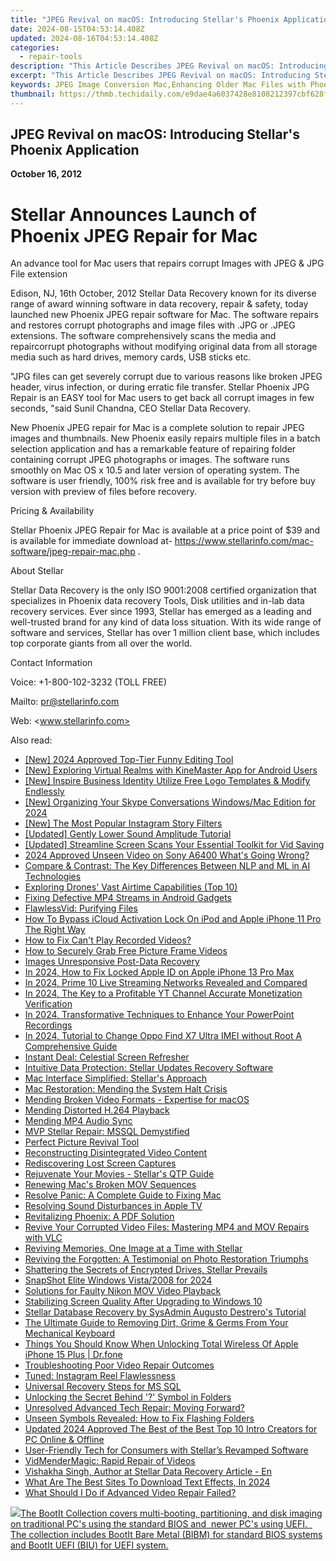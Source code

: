 ```yaml
---
title: "JPEG Revival on macOS: Introducing Stellar's Phoenix Application"
date: 2024-08-15T04:53:14.408Z
updated: 2024-08-16T04:53:14.408Z
categories:
  - repair-tools
description: "This Article Describes JPEG Revival on macOS: Introducing Stellar's Phoenix Application"
excerpt: "This Article Describes JPEG Revival on macOS: Introducing Stellar's Phoenix Application"
keywords: JPEG Image Conversion Mac,Enhancing Older Mac Files with Phoenix App,MacOS JPEG Reprocessing Software,Mac Image Upgrade Tool for Photoshop Users,Stellar's Phoenix,MacOS File Format Transformation Utility,Convert and Improve Old MacJPEGs with Phoenix
thumbnail: https://thmb.techidaily.com/e9dae4a6037428e8108212397cbf628f09c854831a8beaa875d96e87b8dd76cb.jpg
---
```


## JPEG Revival on macOS: Introducing Stellar's Phoenix Application

**October 16, 2012**

# **Stellar Announces Launch of Phoenix JPEG Repair for Mac**

 An advance tool for Mac users that repairs corrupt Images with JPEG & JPG File extension

 Edison, NJ, 16th October, 2012 Stellar Data Recovery known for its diverse range of award winning software in data recovery, repair & safety, today launched new Phoenix JPEG repair software for Mac. The software repairs and restores corrupt photographs and image files with .JPG or .JPEG extensions. The software comprehensively scans the media and repaircorrupt photographs without modifying original data from all storage media such as hard drives, memory cards, USB sticks etc.

 "JPG files can get severely corrupt due to various reasons like broken JPEG header, virus infection, or during erratic file transfer. Stellar Phoenix JPG Repair is an EASY tool for Mac users to get back all corrupt images in few seconds, "said Sunil Chandna, CEO Stellar Data Recovery.

 New Phoenix JPEG repair for Mac is a complete solution to repair JPEG images and thumbnails. New Phoenix easily repairs multiple files in a batch selection application and has a remarkable feature of repairing folder containing corrupt JPEG photographs or images. The software runs smoothly on Mac OS x 10.5 and later version of operating system. The software is user friendly, 100% risk free and is available for try before buy version with preview of files before recovery.

Pricing & Availability

 Stellar Phoenix JPEG Repair for Mac is available at a price point of $39 and is available for immediate download at- <https://www.stellarinfo.com/mac-software/jpeg-repair-mac.php> .

About Stellar

 Stellar Data Recovery is the only ISO 9001:2008 certified organization that specializes in Phoenix data recovery Tools, Disk utilities and in-lab data recovery services. Ever since 1993, Stellar has emerged as a leading and well-trusted brand for any kind of data loss situation. With its wide range of software and services, Stellar has over 1 million client base, which includes top corporate giants from all over the world.
  
Contact Information

Voice: +1-800-102-3232 (TOLL FREE)

Mailto: <pr@stellarinfo.com>

 Web: <www.stellarinfo.com>


<ins class="adsbygoogle"
     style="display:block"
     data-ad-format="autorelaxed"
     data-ad-client="ca-pub-7571918770474297"
     data-ad-slot="1223367746"></ins>



<ins class="adsbygoogle"
     style="display:block"
     data-ad-client="ca-pub-7571918770474297"
     data-ad-slot="8358498916"
     data-ad-format="auto"
     data-full-width-responsive="true"></ins>



<span class="atpl-alsoreadstyle">Also read:</span>
<div><ul>
<li><a href="https://fox-access.techidaily.com/new-2024-approved-top-tier-funny-editing-tool/"><u>[New] 2024 Approved  Top-Tier Funny Editing Tool</u></a></li>
<li><a href="https://some-knowledge.techidaily.com/new-exploring-virtual-realms-with-kinemaster-app-for-android-users/"><u>[New] Exploring Virtual Realms with KineMaster App for Android Users</u></a></li>
<li><a href="https://extra-guidance.techidaily.com/new-inspire-business-identity-utilize-free-logo-templates-and-modify-endlessly/"><u>[New] Inspire Business Identity  Utilize Free Logo Templates & Modify Endlessly</u></a></li>
<li><a href="https://video-capture.techidaily.com/new-organizing-your-skype-conversations-windowsmac-edition-for-2024/"><u>[New] Organizing Your Skype Conversations  Windows/Mac Edition for 2024</u></a></li>
<li><a href="https://instagram-videos.techidaily.com/new-the-most-popular-instagram-story-filters/"><u>[New] The Most Popular Instagram Story Filters</u></a></li>
<li><a href="https://some-techniques.techidaily.com/updated-gently-lower-sound-amplitude-tutorial/"><u>[Updated] Gently Lower Sound Amplitude Tutorial</u></a></li>
<li><a href="https://twitter-clips.techidaily.com/updated-streamline-screen-scans-your-essential-toolkit-for-vid-saving/"><u>[Updated] Streamline Screen Scans  Your Essential Toolkit for Vid Saving</u></a></li>
<li><a href="https://some-approaches.techidaily.com/2024-approved-unseen-video-on-sony-a6400-whats-going-wrong/"><u>2024 Approved  Unseen Video on Sony A6400  What's Going Wrong?</u></a></li>
<li><a href="https://data-wizards.techidaily.com/compare-and-contrast-the-key-differences-between-nlp-and-ml-in-ai-technologies/"><u>Compare & Contrast: The Key Differences Between NLP and ML in AI Technologies</u></a></li>
<li><a href="https://fox-blue.techidaily.com/exploring-drones-vast-airtime-capabilities-top-10/"><u>Exploring Drones' Vast Airtime Capabilities (Top 10)</u></a></li>
<li><a href="https://data-wizards.techidaily.com/fixing-defective-mp4-streams-in-android-gadgets/"><u>Fixing Defective MP4 Streams in Android Gadgets</u></a></li>
<li><a href="https://data-wizards.techidaily.com/flawlessvid-purifying-files/"><u>FlawlessVid: Purifying Files</u></a></li>
<li><a href="https://activate-lock.techidaily.com/how-to-bypass-icloud-activation-lock-on-ipod-and-apple-iphone-11-pro-the-right-way-by-drfone-ios/"><u>How To Bypass iCloud Activation Lock On iPod and Apple iPhone 11 Pro The Right Way</u></a></li>
<li><a href="https://data-wizards.techidaily.com/how-to-fix-cant-play-recorded-videos/"><u>How to Fix Can't Play Recorded Videos?</u></a></li>
<li><a href="https://extra-information.techidaily.com/how-to-securely-grab-free-picture-frame-videos/"><u>How to Securely Grab Free Picture Frame Videos</u></a></li>
<li><a href="https://data-wizards.techidaily.com/images-unresponsive-post-data-recovery/"><u>Images Unresponsive Post-Data Recovery</u></a></li>
<li><a href="https://apple-account.techidaily.com/in-2024-how-to-fix-locked-apple-id-on-apple-iphone-13-pro-max-by-drfone-ios/"><u>In 2024, How to Fix Locked Apple ID on Apple iPhone 13 Pro Max</u></a></li>
<li><a href="https://extra-guidance.techidaily.com/in-2024-prime-10-live-streaming-networks-revealed-and-compared/"><u>In 2024, Prime 10 Live Streaming Networks Revealed and Compared</u></a></li>
<li><a href="https://youtube-help.techidaily.com/in-2024-the-key-to-a-profitable-yt-channel-accurate-monetization-verification/"><u>In 2024, The Key to a Profitable YT Channel  Accurate Monetization Verification</u></a></li>
<li><a href="https://video-capture.techidaily.com/in-2024-transformative-techniques-to-enhance-your-powerpoint-recordings/"><u>In 2024, Transformative Techniques to Enhance Your PowerPoint Recordings</u></a></li>
<li><a href="https://sim-unlock.techidaily.com/in-2024-tutorial-to-change-oppo-find-x7-ultra-imei-without-root-a-comprehensive-guide-by-drfone-android/"><u>In 2024, Tutorial to Change Oppo Find X7 Ultra IMEI without Root A Comprehensive Guide</u></a></li>
<li><a href="https://data-wizards.techidaily.com/instant-deal-celestial-screen-refresher/"><u>Instant Deal: Celestial Screen Refresher</u></a></li>
<li><a href="https://data-wizards.techidaily.com/intuitive-data-protection-stellar-updates-recovery-software/"><u>Intuitive Data Protection: Stellar Updates Recovery Software</u></a></li>
<li><a href="https://data-wizards.techidaily.com/mac-interface-simplified-stellars-approach/"><u>Mac Interface Simplified: Stellar's Approach</u></a></li>
<li><a href="https://data-wizards.techidaily.com/mac-restoration-mending-the-system-halt-crisis/"><u>Mac Restoration: Mending the System Halt Crisis</u></a></li>
<li><a href="https://data-wizards.techidaily.com/mending-broken-video-formats-expertise-for-macos/"><u>Mending Broken Video Formats - Expertise for macOS</u></a></li>
<li><a href="https://data-wizards.techidaily.com/mending-distorted-h264-playback/"><u>Mending Distorted H.264 Playback</u></a></li>
<li><a href="https://data-wizards.techidaily.com/mending-mp4-audio-sync/"><u>Mending MP4 Audio Sync</u></a></li>
<li><a href="https://data-wizards.techidaily.com/mvp-stellar-repair-mssql-demystified/"><u>MVP Stellar Repair: MSSQL Demystified</u></a></li>
<li><a href="https://data-wizards.techidaily.com/perfect-picture-revival-tool/"><u>Perfect Picture Revival Tool</u></a></li>
<li><a href="https://data-wizards.techidaily.com/reconstructing-disintegrated-video-content/"><u>Reconstructing Disintegrated Video Content</u></a></li>
<li><a href="https://data-wizards.techidaily.com/rediscovering-lost-screen-captures/"><u>Rediscovering Lost Screen Captures</u></a></li>
<li><a href="https://data-wizards.techidaily.com/rejuvenate-your-movies-stellars-qtp-guide/"><u>Rejuvenate Your Movies - Stellar's QTP Guide</u></a></li>
<li><a href="https://data-wizards.techidaily.com/renewing-macs-broken-mov-sequences/"><u>Renewing Mac's Broken MOV Sequences</u></a></li>
<li><a href="https://data-wizards.techidaily.com/resolve-panic-a-complete-guide-to-fixing-mac/"><u>Resolve Panic: A Complete Guide to Fixing Mac</u></a></li>
<li><a href="https://data-wizards.techidaily.com/resolving-sound-disturbances-in-apple-tv/"><u>Resolving Sound Disturbances in Apple TV</u></a></li>
<li><a href="https://data-wizards.techidaily.com/revitalizing-phoenix-a-pdf-solution/"><u>Revitalizing Phoenix: A PDF Solution</u></a></li>
<li><a href="https://data-wizards.techidaily.com/revive-your-corrupted-video-files-mastering-mp4-and-mov-repairs-with-vlc/"><u>Revive Your Corrupted Video Files: Mastering MP4 and MOV Repairs with VLC</u></a></li>
<li><a href="https://data-wizards.techidaily.com/reviving-memories-one-image-at-a-time-with-stellar/"><u>Reviving Memories, One Image at a Time with Stellar</u></a></li>
<li><a href="https://data-wizards.techidaily.com/reviving-the-forgotten-a-testimonial-on-photo-restoration-triumphs/"><u>Reviving the Forgotten: A Testimonial on Photo Restoration Triumphs</u></a></li>
<li><a href="https://data-wizards.techidaily.com/shattering-the-secrets-of-encrypted-drives-stellar-prevails/"><u>Shattering the Secrets of Encrypted Drives, Stellar Prevails</u></a></li>
<li><a href="https://video-screen-grab.techidaily.com/snapshot-elite-windows-vista2008-for-2024/"><u>SnapShot Elite  Windows Vista/2008 for 2024</u></a></li>
<li><a href="https://data-wizards.techidaily.com/solutions-for-faulty-nikon-mov-video-playback/"><u>Solutions for Faulty Nikon MOV Video Playback</u></a></li>
<li><a href="https://data-wizards.techidaily.com/stabilizing-screen-quality-after-upgrading-to-windows-10/"><u>Stabilizing Screen Quality After Upgrading to Windows 10</u></a></li>
<li><a href="https://data-wizards.techidaily.com/stellar-database-recovery-by-sysadmin-augusto-destreros-tutorial/"><u>Stellar Database Recovery by SysAdmin Augusto Destrero's Tutorial</u></a></li>
<li><a href="https://techtrends.techidaily.com/the-ultimate-guide-to-removing-dirt-grime-and-germs-from-your-mechanical-keyboard/"><u>The Ultimate Guide to Removing Dirt, Grime & Germs From Your Mechanical Keyboard</u></a></li>
<li><a href="https://iphone-unlock.techidaily.com/things-you-should-know-when-unlocking-total-wireless-of-apple-iphone-15-plus-drfone-by-drfone-ios/"><u>Things You Should Know When Unlocking Total Wireless Of Apple iPhone 15 Plus | Dr.fone</u></a></li>
<li><a href="https://data-wizards.techidaily.com/troubleshooting-poor-video-repair-outcomes/"><u>Troubleshooting Poor Video Repair Outcomes</u></a></li>
<li><a href="https://data-wizards.techidaily.com/tuned-instagram-reel-flawlessness/"><u>Tuned: Instagram Reel Flawlessness</u></a></li>
<li><a href="https://data-wizards.techidaily.com/universal-recovery-steps-for-ms-sql/"><u>Universal Recovery Steps for MS SQL</u></a></li>
<li><a href="https://data-wizards.techidaily.com/unlocking-the-secret-behind-symbol-in-folders/"><u>Unlocking the Secret Behind '?' Symbol in Folders</u></a></li>
<li><a href="https://data-wizards.techidaily.com/unresolved-advanced-tech-repair-moving-forward/"><u>Unresolved Advanced Tech Repair: Moving Forward?</u></a></li>
<li><a href="https://data-wizards.techidaily.com/unseen-symbols-revealed-how-to-fix-flashing-folders/"><u>Unseen Symbols Revealed: How to Fix Flashing Folders</u></a></li>
<li><a href="https://video-ai-editor.techidaily.com/updated-2024-approved-the-best-of-the-best-top-10-intro-creators-for-pc-online-and-offline/"><u>Updated 2024 Approved The Best of the Best Top 10 Intro Creators for PC Online & Offline</u></a></li>
<li><a href="https://data-wizards.techidaily.com/user-friendly-tech-for-consumers-with-stellars-revamped-software/"><u>User-Friendly Tech for Consumers with Stellar’s Revamped Software</u></a></li>
<li><a href="https://data-wizards.techidaily.com/vidmendermagic-rapid-repair-of-videos/"><u>VidMenderMagic: Rapid Repair of Videos</u></a></li>
<li><a href="https://data-wizards.techidaily.com/vishakha-singh-author-at-stellar-data-recovery-article-en/"><u>Vishakha Singh, Author at Stellar Data Recovery Article - En</u></a></li>
<li><a href="https://some-guidance.techidaily.com/what-are-the-best-sites-to-download-text-effects-in-2024/"><u>What Are The Best Sites To Download Text Effects, In 2024</u></a></li>
<li><a href="https://data-wizards.techidaily.com/what-should-i-do-if-advanced-video-repair-failed/"><u>What Should I Do if Advanced Video Repair Failed?</u></a></li>
</ul></div>

<!-- affiliate ads begin -->
<a href="https://secure.2checkout.com/order/checkout.php?PRODS=45152810&QTY=1&AFFILIATE=108875&CART=1"> <img src="https://secure.avangate.com/images/merchant/842ca578342915ccb8ae069595ba7233/products/copy_bootit-ss1_178x139.jpg" border="0">The BootIt Collection covers multi-booting, partitioning, and disk imaging on traditional PC's using the standard BIOS and  newer PC's using UEFI.   The collection includes BootIt Bare Metal (BIBM) for standard BIOS systems and BootIt UEFI (BIU) for UEFI system. 
</a>
<!-- affiliate ads end -->